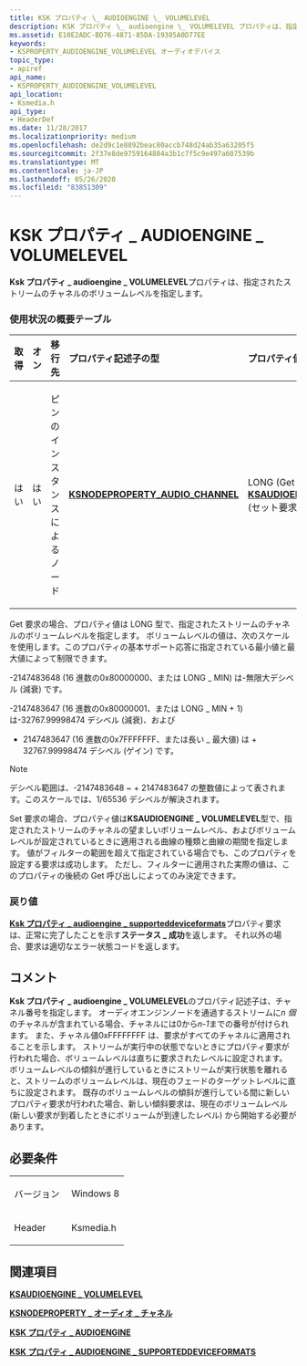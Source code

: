 ```yaml
---
title: KSK プロパティ \_ AUDIOENGINE \_ VOLUMELEVEL
description: KSK プロパティ \_ audioengine \_ VOLUMELEVEL プロパティは、指定されたストリームのチャネルのボリュームレベルを指定します。
ms.assetid: E10E2ADC-BD76-4871-85DA-19385A0D77EE
keywords:
- KSPROPERTY_AUDIOENGINE_VOLUMELEVEL オーディオデバイス
topic_type:
- apiref
api_name:
- KSPROPERTY_AUDIOENGINE_VOLUMELEVEL
api_location:
- Ksmedia.h
api_type:
- HeaderDef
ms.date: 11/28/2017
ms.localizationpriority: medium
ms.openlocfilehash: de2d9c1e8892beac80accb748d24ab35a63205f5
ms.sourcegitcommit: 2f37e8de9759164804a3b1c7f5c9e497a607539b
ms.translationtype: MT
ms.contentlocale: ja-JP
ms.lasthandoff: 05/26/2020
ms.locfileid: "83851309"
---
```

# <a name="ksproperty_audioengine_volumelevel"></a>KSK プロパティ \_ AUDIOENGINE \_ VOLUMELEVEL


**Ksk プロパティ \_ audioengine \_ VOLUMELEVEL**プロパティは、指定されたストリームのチャネルのボリュームレベルを指定します。

### <a name="span-idusage_summary_tablespanspan-idusage_summary_tablespanspan-idusage_summary_tablespanusage-summary-table"></a><span id="Usage_Summary_Table"></span><span id="usage_summary_table"></span><span id="USAGE_SUMMARY_TABLE"></span>使用状況の概要テーブル

<table>
<colgroup>
<col width="20%" />
<col width="20%" />
<col width="20%" />
<col width="20%" />
<col width="20%" />
</colgroup>
<thead>
<tr class="header">
<th align="left">取得</th>
<th align="left">オン</th>
<th align="left">移行先</th>
<th align="left">プロパティ記述子の型</th>
<th align="left">プロパティ値の型</th>
</tr>
</thead>
<tbody>
<tr class="odd">
<td align="left"><p>はい</p></td>
<td align="left"><p>はい</p></td>
<td align="left"><p>ピンのインスタンスによるノード</p></td>
<td align="left"><p><a href="https://docs.microsoft.com/windows-hardware/drivers/ddi/ksmedia/ns-ksmedia-ksnodeproperty_audio_channel" data-raw-source="[&lt;strong&gt;KSNODEPROPERTY_AUDIO_CHANNEL&lt;/strong&gt;](https://docs.microsoft.com/windows-hardware/drivers/ddi/ksmedia/ns-ksmedia-ksnodeproperty_audio_channel)"><strong>KSNODEPROPERTY_AUDIO_CHANNEL</strong></a></p></td>
<td align="left"><p>LONG (Get 要求の場合) と<a href="https://docs.microsoft.com/windows-hardware/drivers/ddi/ksmedia/ns-ksmedia-_tagksaudioengine_volumelevel" data-raw-source="[&lt;strong&gt;KSAUDIOENGINE_VOLUMELEVEL&lt;/strong&gt;](https://docs.microsoft.com/windows-hardware/drivers/ddi/ksmedia/ns-ksmedia-_tagksaudioengine_volumelevel)"><strong>KSAUDIOENGINE_VOLUMELEVEL</strong></a> (セット要求の場合)。</p></td>
</tr>
</tbody>
</table>

 

Get 要求の場合、プロパティ値は LONG 型で、指定されたストリームのチャネルのボリュームレベルを指定します。 ボリュームレベルの値は、次のスケールを使用します。このプロパティの基本サポート応答に指定されている最小値と最大値によって制限できます。

-2147483648 (16 進数の0x80000000、または LONG \_ MIN) は-無限大デシベル (減衰) です。

-2147483647 (16 進数の0x80000001、または LONG \_ MIN + 1) は-32767.99998474 デシベル (減衰)、および

+ 2147483647 (16 進数の0x7FFFFFFF、または長い \_ 最大値) は + 32767.99998474 デシベル (ゲイン) です。

> [!NOTE]
> デシベル範囲は、-2147483648 ~ + 2147483647 の整数値によって表されます。このスケールでは、1/65536 デシベルが解決されます。

 

Set 要求の場合、プロパティ値は**KSAUDIOENGINE \_ VOLUMELEVEL**型で、指定されたストリームのチャネルの望ましいボリュームレベル、およびボリュームレベルが設定されているときに適用される曲線の種類と曲線の期間を指定します。 値がフィルターの範囲を超えて指定されている場合でも、このプロパティを設定する要求は成功します。 ただし、フィルターに適用された実際の値は、このプロパティの後続の Get 呼び出しによってのみ決定できます。

### <a name="span-idreturn_valuespanspan-idreturn_valuespanspan-idreturn_valuespanreturn-value"></a><span id="Return_Value"></span><span id="return_value"></span><span id="RETURN_VALUE"></span>戻り値

[**Ksk プロパティ \_ audioengine \_ supporteddeviceformats**](ksproperty-audioengine-supporteddeviceformats.md)プロパティ要求は、正常に完了したことを示す**ステータス \_ 成功**を返します。 それ以外の場合、要求は適切なエラー状態コードを返します。

<a name="remarks"></a>コメント
-------

**Ksk プロパティ \_ audioengine \_ VOLUMELEVEL**のプロパティ記述子は、チャネル番号を指定します。 オーディオエンジンノードを通過するストリームに*n 個*のチャネルが含まれている場合、チャネルには0から*n-1*までの番号が付けられます。 また、チャネル値0xFFFFFFFF は、要求がすべてのチャネルに適用されることを示します。 ストリームが実行中の状態でないときにプロパティ要求が行われた場合、ボリュームレベルは直ちに要求されたレベルに設定されます。 ボリュームレベルの傾斜が進行しているときにストリームが実行状態を離れると、ストリームのボリュームレベルは、現在のフェードのターゲットレベルに直ちに設定されます。 既存のボリュームレベルの傾斜が進行している間に新しいプロパティ要求が行われた場合、新しい傾斜要求は、現在のボリュームレベル (新しい要求が到着したときにボリュームが到達したレベル) から開始する必要があります。

<a name="requirements"></a>必要条件
------------

<table>
<colgroup>
<col width="50%" />
<col width="50%" />
</colgroup>
<tbody>
<tr class="odd">
<td align="left"><p>バージョン</p></td>
<td align="left"><p>Windows 8</p></td>
</tr>
<tr class="even">
<td align="left"><p>Header</p></td>
<td align="left">Ksmedia.h</td>
</tr>
</tbody>
</table>

## <a name="span-idsee_alsospansee-also"></a><span id="see_also"></span>関連項目


[**KSAUDIOENGINE \_ VOLUMELEVEL**](https://docs.microsoft.com/windows-hardware/drivers/ddi/ksmedia/ns-ksmedia-_tagksaudioengine_volumelevel)

[**KSNODEPROPERTY \_ オーディオ \_ チャネル**](https://docs.microsoft.com/windows-hardware/drivers/ddi/ksmedia/ns-ksmedia-ksnodeproperty_audio_channel)

[**KSK プロパティ \_ AUDIOENGINE**](ksproperty-audioengine.md)

[**KSK プロパティ \_ AUDIOENGINE \_ SUPPORTEDDEVICEFORMATS**](ksproperty-audioengine-supporteddeviceformats.md)

 

 






